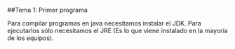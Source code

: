 ##Tema 1: Primer programa

Para compilar programas en java necesitamos instalar el JDK. Para ejecutarlos sólo necesitamos el JRE (Es lo que viene instalado en la mayoría de los equipos).
